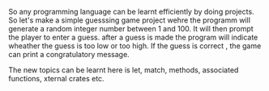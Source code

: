 So any programming language can be learnt efficiently by doing projects. So let's make a simple guesssing game project wehre the programm will generate a random integer number between 1 and 100. It will then prompt the player to enter a guess. after a guess is made the program will indicate wheather the guess is too low or too high. If the guess is correct , the game can print a congratulatory message.

The new topics can be learnt here is let, match, methods, associated functions, xternal crates etc.